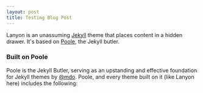 ```yaml
---
layout: post
title: Testing Blog Post
---
```


Lanyon is an unassuming [Jekyll](http://jekyllrb.com) theme that places content
in a hidden drawer. It's based on [Poole](http://getpoole.com), the Jekyll butler.

### Built on Poole

Poole is the Jekyll Butler, serving as an upstanding and effective foundation for
Jekyll themes by [@mdo](https://twitter.com/mdo). Poole, and every theme built
on it (like Lanyon here) includes the following:
